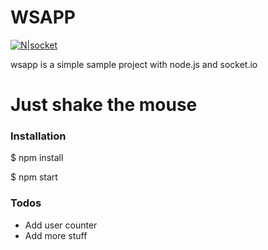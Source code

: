 # WSAPP

[![N|socket](https://socket.io/assets/img/logo.svg)](https://socket.io/)


wsapp is a simple sample project with node.js and socket.io

# Just shake the mouse

### Installation

$ npm install 

$ npm start

### Todos

 - Add user counter
 - Add more stuff


